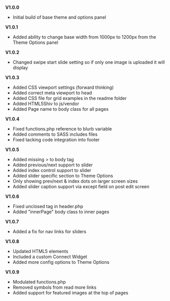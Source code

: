 <strong>V1.0.0</strong>
<ul>
<li>Initial build of base theme and options panel</li>
</ul>

<strong>V1.0.1</strong>
<ul>
<li>Added ability to change base width from 1000px to 1200px from the Theme Options panel</li>
</ul>

<strong>V1.0.2</strong>
<ul>
<li>Changed swipe start slide setting so if only one image is uploaded it will display</li>
</ul>

<strong>V1.0.3</strong>
<ul>
<li>Added CSS viewport settings (forward thinking)</li>
<li>Added correct meta viewport to head</li>
<li>Added CSS file for grid examples in the readme folder</li>
<li>Added HTML5Shiv to js/vendor</li>
<li>Added Page name to body class for all pages</li>
</ul>

<strong>V1.0.4</strong>
<ul>
<li>Fixed functions.php reference to blurb variable</li>
<li>Added comments to SASS includes files</li>
<li>Fixed tacking code integration into footer</li>
</ul>

<strong>V1.0.5</strong>
<ul>
<li>Added missing > to body tag</li>
<li>Added previous/next support to slider</li>
<li>Added index control support to slider</li>
<li>Added slider specific section to Theme Options</li>
<li>Only showing prev/next & index dots on larger screen sizes</li>
<li>Added slider caption support via except field on post edit screen</li>
</ul>

<strong>V1.0.6</strong>
<ul>
<li>Fixed unclosed tag in header.php</li>
<li>Added "innerPage" body class to inner pages</li>
</ul>

<strong>V1.0.7</strong>
<ul>
<li>Added a fix for nav links for sliders</li>
</ul>

<strong>V1.0.8</strong>
<ul>
<li>Updated HTML5 elements</li>
<li>Included a custom Connect Widget</li>
<li>Added more config options to Theme Options</li>
</ul>

<strong>V1.0.9</strong>
<ul>
<li>Modulated functions.php</li>
<li>Removed symbols from read more links</li>
<li>Added support for featured images at the top of pages</li>
</ul>